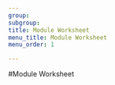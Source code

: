 ```yaml
---
group: 
subgroup: 
title: Module Worksheet
menu_title: Module Worksheet
menu_order: 1

---
```


#Module Worksheet
